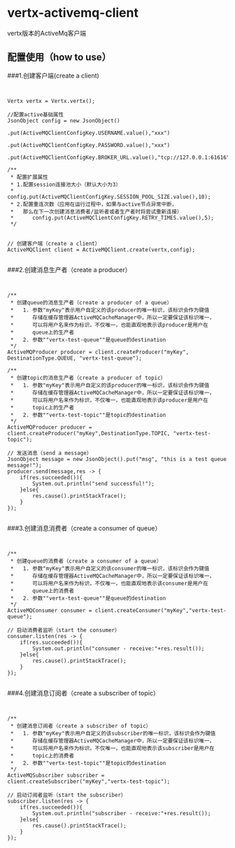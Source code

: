 # vertx-activemq-client
vertx版本的ActiveMq客户端<br>


## 配置使用（how to use）

###1.创建客户端(create a client)

<pre><code>

Vertx vertx = Vertx.vertx();

//配置active基础属性
JsonObject config = new JsonObject()
                        .put(ActiveMQClientConfigKey.USERNAME.value(),"xxx")
                        .put(ActiveMQClientConfigKey.PASSWORD.value(),"xxx")
                        .put(ActiveMQClientConfigKey.BROKER_URL.value(),"tcp://127.0.0.1:61616");

/**
 * 配置扩展属性
 * 1.配置session连接池大小（默认大小为3）
 *      config.put(ActiveMQClientConfigKey.SESSION_POOL_SIZE.value(),10);
 * 2.配置重连次数（应用在运行过程中，如果与active节点异常中断，
 *   那么在下一次创建消息消费者/监听者或者生产者时将尝试重新连接）
 *      config.put(ActiveMQClientConfigKey.RETRY_TIMES.value(),5);
 */


// 创建客户端（create a client）
ActiveMQClient client = ActiveMQClient.create(vertx,config);

</code></pre>


###2.创建消息生产者（create a producer）

<pre><code>

/**
 * 创建queue的消息生产者（create a producer of a queue）
 *   1. 参数"myKey"表示用户自定义的该producer的唯一标识，该标识会作为键值
 *      存储在缓存管理器ActiveMQCacheManager中，所以一定要保证该标识唯一，
 *      可以将用户名来作为标识，不仅唯一，也能直观地表示该producer是用户在
 *      queue上的生产者
 *   2. 参数""vertx-test-queue""是queue的destination
 */
ActiveMQProducer producer = client.createProducer("myKey", DestinationType.QUEUE, "vertx-test-queue");

/**
 * 创建topic的消息生产者（create a producer of topic）
 *   1. 参数"myKey"表示用户自定义的该producer的唯一标识，该标识会作为键值
 *      存储在缓存管理器ActiveMQCacheManager中，所以一定要保证该标识唯一，
 *      可以将用户名来作为标识，不仅唯一，也能直观地表示该producer是用户在
 *      topic上的生产者
 *   2. 参数""vertx-test-topic""是topic的destination
 */
ActiveMQProducer producer = client.createProducer("myKey",DestinationType.TOPIC, "vertx-test-topic");

// 发送消息（send a message）
JsonObject message = new JsonObject().put("msg", "this is a test queue message!");
producer.send(message,res -> {
    if(res.succeeded()){
        System.out.println("send successful!");
    }else{
        res.cause().printStackTrace();
    }
});

</code></pre>

###3.创建消息消费者（create a consumer of queue）

<pre><code>

/**
 * 创建queue的消费者（create a consumer of a queue）
 *   1. 参数"myKey"表示用户自定义的该consumer的唯一标识，该标识会作为键值
 *      存储在缓存管理器ActiveMQCacheManager中，所以一定要保证该标识唯一，
 *      可以将用户名来作为标识，不仅唯一，也能直观地表示该consumer是用户在
 *      queue上的消费者
 *   2. 参数""vertx-test-queue""是queue的destination
 */   
ActiveMQConsumer consumer = client.createConsumer("myKey","vertx-test-queue");

// 启动消费者监听（start the consumer）
consumer.listen(res -> {
    if(res.succeeded()){
        System.out.println("consumer - receive:"+res.result());
    }else{
        res.cause().printStackTrace();
    }
});

</code></pre>

###4.创建消息订阅者（create a subscriber of topic）

<pre><code>

/**
 * 创建消息订阅者（create a subscriber of topic）
 *   1. 参数"myKey"表示用户自定义的该subscriber的唯一标识，该标识会作为键值
 *      存储在缓存管理器ActiveMQCacheManager中，所以一定要保证该标识唯一，
 *      可以将用户名来作为标识，不仅唯一，也能直观地表示该subscriber是用户在
 *      topic上的消费者
 *   2. 参数""vertx-test-topic""是topic的destination
 */   
ActiveMQSubscriber subscriber = client.createSubscriber("myKey","vertx-test-topic");

// 启动订阅者监听（start the subscriber）
subscriber.listen(res -> {
    if(res.succeeded()){
        System.out.println("subscriber - receive:"+res.result());
    }else{
        res.cause().printStackTrace();
    }
});

</code></pre>





